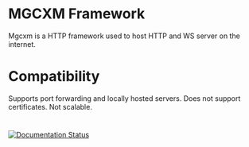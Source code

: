 # MGCXM Framework
Mgcxm is a HTTP framework used to host HTTP and WS server on the internet.

# Compatibility
Supports port forwarding and locally hosted servers.
Does not support certificates.
Not scalable.

#
 [![Documentation Status](https://readthedocs.org/projects/mgcxm/badge/?version=latest)](https://mgcxm.readthedocs.io/en/latest/?badge=latest)
